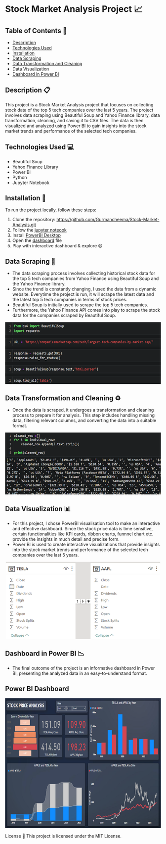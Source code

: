 # Stock Market Analysis Project :chart_with_upwards_trend:

## Table of Contents :bookmark_tabs:

- [Description](#description-clipboard)
- [Technologies Used](#technologies-used-computer)
- [Installation](#installation-floppy_disk)
- [Data Scraping](#data-scraping-mag_right)
- [Data Transformation and Cleaning](#data-transformation-and-cleaning-recycle)
- [Data Visualization](#data-visualization-bar_chart)
- [Dashboard in Power BI](#dashboard-in-power-bi-chart_with_downwards_trend)

## Description :clipboard:

This project is a Stock Market Analysis project that focuses on collecting stock data of the top 5 tech companies over the last 5 years. The project involves data scraping using Beautiful Soup and Yahoo Finance library, data transformation, cleaning, and saving it to CSV files. The data is then visualized and analyzed using Power BI to gain insights into the stock market trends and performance of the selected tech companies.


## Technologies Used :computer:

- Beautiful Soup
- Yahoo Finance Library
- Power BI
- Python
- Jupyter Notebook

## Installation :floppy_disk:

To run the project locally, follow these steps:

1. Clone the repository:
    https://github.com/Gurmancheema/Stock-Market-Analysis.git
2. Follow the [jupyter noteook](https://github.com/Gurmancheema/Stock-Market-Analysis/blob/main/Stock%20Market%20Data%20Acquisition%20by%20Web%20Scrapping.ipynb)
3. Install [PowerBI Desktop](https://powerbi.microsoft.com/en-ca/downloads/)
4. Open the [dashboard](https://github.com/Gurmancheema/Stock-Market-Analysis/blob/main/dashboard.pbix) file
5. Play with interactive dashboard & explore :smile:
## Data Scraping :mag_right:
- The data scraping process involves collecting historical stock data for the top 5 tech companies from Yahoo Finance using Beautiful Soup and the Yahoo Finance library.
- Since the trend is constantly changing, I used the data from a dynamic website. Everytime the project is run, it will scrape the latest data and the latest top 5 tech companies in terms of stock prices.
- Beautiful Soup is initially used to scrape the top 5 tech companies.
- Furthermore, the Yahoo Finance API comes into play to scrape the stock data for the companies scraped by Beautiful Soup.
<p align="center">
  <img width="550" height="200" src="ss3.png">
</p>

## Data Transformation and Cleaning :recycle:

- Once the data is scraped, it undergoes a transformation and cleaning process to prepare it for analysis. This step includes handling missing data, filtering relevant columns, and converting the data into a suitable format.
<p align="center">
  <img width="550" height="200" src="ss4.png">
</p>  

## Data Visualization :bar_chart:

- For this project, I chose PowerBI visualisation tool to make an interactive and effective dashboard. Since the stock price data is time sensitive, certain functionalities like KPI cards, ribbon charts, funnnel chart etc. provide the insights in much detail and precise form.
- Power BI is used to create interactive visualizations that provide insights into the stock market trends and performance of the selected tech companies over the last 5 years.
<p align="center">
  <img width="500" height="250" src="ss2.png">
</p>

## Dashboard in Power BI :chart_with_downwards_trend:

- The final outcome of the project is an informative dashboard in Power BI, presenting the analyzed data in an easy-to-understand format.

## Power BI Dashboard
<p align="center">
  <img width="700" height="420" src="ss.png">
</p>

License :scroll:
This project is licensed under the MIT License.

